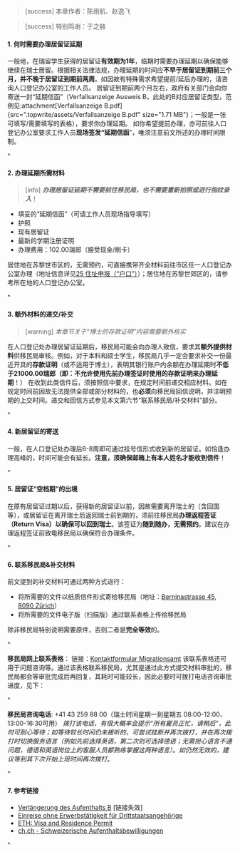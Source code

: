 > [success] 本章作者：陈雨航、赵逸飞

> [success] 特别鸣谢：于之赫

#### **1.  何时需要办理居留证延期**

一般地，在瑞留学生获得的居留证**有效期为1年**，临期时需要办理延期以确保能够继续在瑞士居留。根据相关法律法规，办理延期的时间应**不早于居留证到期前三个月，并不晚于居留证到期前两周**。如因故有特殊需求希望提前/延后办理的，请咨询人口登记办公室的工作人员。
居留证到期前两个月左右，政府有关部门会向你寄送一封“延期信函”（Verfallsanzeige Ausweis B，此处的B对应居留证类型，范例见:attachment[Verfallsanzeige B.pdf]{src=".topwrite/assets/Verfallsanzeige B.pdf" size="1.71 MB"}；一般是一张可填写/需要填写的表格），要求你办理延期。
如你希望提前办理，亦可前往人口登记办公室要求工作人员**现场签发“延期信函**”，唯须注意前文所述的办理时间限制。

^

#### **2.  办理延期所需材料**

> [info] ***办理居留证延期不需要前往移民局，也不需要重新拍照或进行指纹录入***！

* 填妥的“延期信函”（可请工作人员现场指导填写）
* 护照
* 现有居留证
* 最新的学期注册证明
* 办理费用：102.00瑞郎（接受现金/刷卡）

居住地在苏黎世市区的，无需预约，可直接携带齐全材料前往市区任一人口登记办公室办理（地址信息详见[25 住址申报（“户口”）](25住址申报（“户口”）.md)）；居住地在苏黎世郊区的，请参考所在地的人口登记办公室。

^

#### **3.  额外材料的递交/补交**

> [warning] *本章节关于“博士的存款证明”内容需要额外核实*

在人口登记处办理居留证延期后，移民局可能会向办理人致信，要求其**额外提供材料**供移民局审核。例如，对于本科和硕士学生，移民局几乎一定会要求补交一份最近开具的**存款证明**（或不适用于博士），表明其银行账户内余额在办理延期时**不低于21000.00瑞郎（即：不允许使用先前办理签证时使用的存款证明来办理延期**！）
在收到此类信件后，须按照信中要求，在规定时间前递交相应材料。如在规定时间前因故无法提供全部或部分材料的，也**必须**向移民局回信说明，并注明预期的上交时间。递交和回信方式参见本文第六节“联系移民局/补交材料”部分。

^

#### **4.  新居留证的寄送**

一般，在人口登记处办理后6-8周即可通过挂号信形式收到新的居留证。如恰逢办理高峰的，时间可能会有延长。**注意，须确保邮箱上有本人姓名才能收到信件**！

^

#### **5.  居留证“空档期”的出境**

在原有居留证过期以后，获得新的居留证以前，因故需要离开瑞士的（含回国等），或居留证在离开瑞士后返回瑞士前到期的，须前往移民局**办理返程签证（Return Visa）以确保可以回到瑞士**。该签证为**随到随办，无需预约**。建议在办理返程签证前致电移民局以确保符合办理条件。

^

#### **6. 联系移民局&补交材料**

前文提到的补交材料可通过两种方式进行：

* 将所需要的文件以纸质信件形式寄给移民局（地址：[Berninastrasse 45, 8090 Zürich](https://goo.gl/maps/CDzxUoomjsara83c7)）
* 将所需要的文件电子版（扫描版）通过联系表格上传给移民局

除非移民局特别说明需要原件，否则二者是**完全等效**的。

^

**移民局网上联系表格**：
链接：[Kontaktformular Migrationsamt](https://www.zh.ch/de/migration-integration/kontaktformularmigrationsamt.html)
该联系表格还可用于问题咨询等。通过该表格联系移民局，尤其是通过此方式提交材料审批的，移民局都会等审批完成后再回复，其耗时可能较长，因此必要时可拨打电话咨询审批进度，见下：

^

**移民局咨询电话**: +41 43 259 88 00（瑞士时间星期一到星期五 08:00-12:00、13:00-16:30可用）
*拨打该电话，有很大概率会提示“所有雇员正忙，请稍后”，此时可耐心等待；如等待较长时间仍未接听的，可尝试挂断并再次拨打，并在再次拨打时切换服务语言（例如先前选择英语，第二次则可选择德语；无需担心语言不通问题，德语和英语岗位上的客服人员都熟练掌握这两种语言）。如仍然无效的，建议等到其下次开始上班时间再次拨打*。

^

#### **7. 参考链接**

* [Verlängerung des Aufenthalts B](https://www.stadt-zuerich.ch/prd/de/index/bevoelkerungsamt/umziehenmelden/internationale-kundschaft/verlaengerung_des_aufenthals_b.html) \[链接失效]
* [Einreise ohne Erwerbstätigkeit für Drittstaatsangehörige](https://www.zh.ch/de/migration-integration/einreise/einreise-ohne-erwerbstaetigkeit-fuer-drittstaatsangehoerige.html)
* [ETH: Visa and Residence Permit](https://ethz.ch/content/dam/ethz/main/continuing-education/Merkblaetter/Factsheet_Visum_en.pdf)
* [ch.ch - Schweizerische Aufenthaltsbewilligungen](https://www.ch.ch/de/ausweise-und-dokumente/aufenthaltsbewilligungen/#)

^
